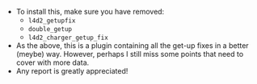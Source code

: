 - To install this, make sure you have removed:
  - `l4d2_getupfix`
  - `double_getup`
  - `l4d2_charger_getup_fix`
- As the above, this is a plugin containing all the get-up fixes in a better (meybe) way. However, perhaps I still miss some points that need to cover with more data.
- Any report is greatly appreciated!
